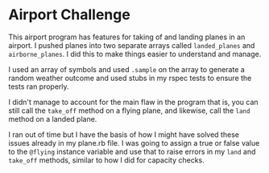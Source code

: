 # Airport Challenge #

This airport program has features for taking of and landing planes in an airport. I pushed planes into two separate arrays called `landed_planes` and `airborne_planes`. I did this to make things easier to understand and manage.

I used an array of symbols and used `.sample` on the array to generate a random weather outcome and used stubs in my rspec tests to ensure the tests ran properly.

I didn't manage to account for the main flaw in the program that is, you can still call the `take_off` method on a flying plane, and likewise, call the `land` method on a landed plane.

I ran out of time but I have the basis of how I might have solved these issues already in my plane.rb file. I was going to assign a true or false value to the `@flying` instance variable and use that to raise errors in my `land` and `take_off` methods, similar to how I did for capacity checks.
